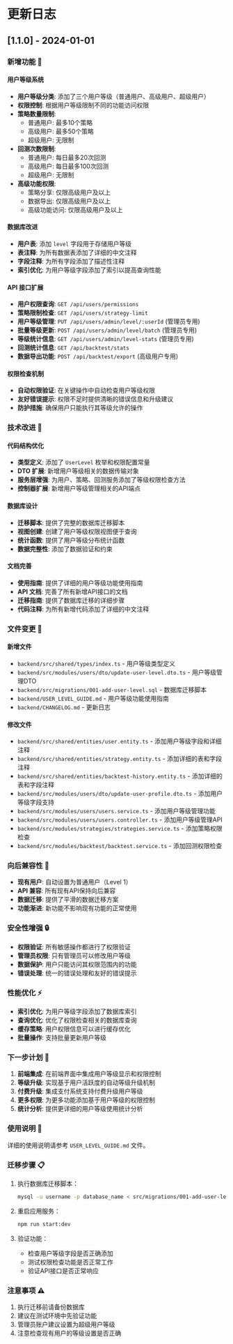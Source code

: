 # 更新日志

## [1.1.0] - 2024-01-01

### 新增功能 🎉

#### 用户等级系统
- **用户等级分类**: 添加了三个用户等级（普通用户、高级用户、超级用户）
- **权限控制**: 根据用户等级限制不同的功能访问权限
- **策略数量限制**: 
  - 普通用户: 最多10个策略
  - 高级用户: 最多50个策略
  - 超级用户: 无限制
- **回测次数限制**:
  - 普通用户: 每日最多20次回测
  - 高级用户: 每日最多100次回测
  - 超级用户: 无限制
- **高级功能权限**:
  - 策略分享: 仅限高级用户及以上
  - 数据导出: 仅限高级用户及以上
  - 高级功能访问: 仅限高级用户及以上

#### 数据库改进
- **用户表**: 添加 `level` 字段用于存储用户等级
- **表注释**: 为所有数据表添加了详细的中文注释
- **字段注释**: 为所有字段添加了描述性注释
- **索引优化**: 为用户等级字段添加了索引以提高查询性能

#### API 接口扩展
- **用户权限查询**: `GET /api/users/permissions`
- **策略限制检查**: `GET /api/users/strategy-limit`
- **用户等级管理**: `PUT /api/users/admin/level/:userId` (管理员专用)
- **批量等级更新**: `POST /api/users/admin/level/batch` (管理员专用)
- **等级统计信息**: `GET /api/users/admin/level-stats` (管理员专用)
- **回测统计信息**: `GET /api/backtest/stats`
- **数据导出功能**: `POST /api/backtest/export` (高级用户专用)

#### 权限检查机制
- **自动权限验证**: 在关键操作中自动检查用户等级权限
- **友好错误提示**: 权限不足时提供清晰的错误信息和升级建议
- **防护措施**: 确保用户只能执行其等级允许的操作

### 技术改进 🔧

#### 代码结构优化
- **类型定义**: 添加了 `UserLevel` 枚举和权限配置常量
- **DTO 扩展**: 新增用户等级相关的数据传输对象
- **服务层增强**: 为用户、策略、回测服务添加了等级权限检查方法
- **控制器扩展**: 新增用户等级管理相关的API端点

#### 数据库设计
- **迁移脚本**: 提供了完整的数据库迁移脚本
- **视图创建**: 创建了用户等级权限视图便于查询
- **统计函数**: 提供了用户等级分布统计函数
- **数据完整性**: 添加了数据验证和约束

#### 文档完善
- **使用指南**: 提供了详细的用户等级功能使用指南
- **API 文档**: 完善了所有新增API接口的文档
- **迁移指南**: 提供了数据库迁移的详细步骤
- **代码注释**: 为所有新增代码添加了详细的中文注释

### 文件变更 📁

#### 新增文件
- `backend/src/shared/types/index.ts` - 用户等级类型定义
- `backend/src/modules/users/dto/update-user-level.dto.ts` - 用户等级管理DTO
- `backend/src/migrations/001-add-user-level.sql` - 数据库迁移脚本
- `backend/USER_LEVEL_GUIDE.md` - 用户等级功能使用指南
- `backend/CHANGELOG.md` - 更新日志

#### 修改文件
- `backend/src/shared/entities/user.entity.ts` - 添加用户等级字段和详细注释
- `backend/src/shared/entities/strategy.entity.ts` - 添加详细的表和字段注释
- `backend/src/shared/entities/backtest-history.entity.ts` - 添加详细的表和字段注释
- `backend/src/modules/users/dto/update-user-profile.dto.ts` - 添加用户等级字段支持
- `backend/src/modules/users/users.service.ts` - 添加用户等级管理功能
- `backend/src/modules/users/users.controller.ts` - 添加用户等级管理API
- `backend/src/modules/strategies/strategies.service.ts` - 添加策略权限检查
- `backend/src/modules/backtest/backtest.service.ts` - 添加回测权限检查

### 向后兼容性 🔄

- **现有用户**: 自动设置为普通用户（Level 1）
- **API 兼容**: 所有现有API保持向后兼容
- **数据迁移**: 提供了平滑的数据迁移方案
- **功能渐进**: 新功能不影响现有功能的正常使用

### 安全性增强 🔒

- **权限验证**: 所有敏感操作都进行了权限验证
- **管理员权限**: 只有管理员可以修改用户等级
- **数据保护**: 用户只能访问其权限范围内的功能
- **错误处理**: 统一的错误处理和友好的错误提示

### 性能优化 ⚡

- **索引优化**: 为用户等级字段添加了数据库索引
- **查询优化**: 优化了权限检查相关的数据库查询
- **缓存策略**: 用户权限信息可以进行缓存优化
- **批量操作**: 支持批量更新用户等级

### 下一步计划 🚀

1. **前端集成**: 在前端界面中集成用户等级显示和权限控制
2. **等级升级**: 实现基于用户活跃度的自动等级升级机制
3. **付费升级**: 集成支付系统支持付费升级用户等级
4. **更多权限**: 为更多功能添加基于用户等级的权限控制
5. **统计分析**: 提供更详细的用户等级使用统计分析

### 使用说明 📖

详细的使用说明请参考 `USER_LEVEL_GUIDE.md` 文件。

### 迁移步骤 📋

1. 执行数据库迁移脚本：
   ```bash
   mysql -u username -p database_name < src/migrations/001-add-user-level.sql
   ```

2. 重启应用服务：
   ```bash
   npm run start:dev
   ```

3. 验证功能：
   - 检查用户等级字段是否正确添加
   - 测试权限检查功能是否正常工作
   - 验证API接口是否正常响应

### 注意事项 ⚠️

1. 执行迁移前请备份数据库
2. 建议在测试环境中先验证功能
3. 管理员账户建议设置为超级用户等级
4. 注意检查现有用户的等级设置是否正确 